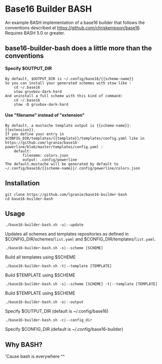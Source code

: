 # Base16 Builder BASH
An example BASH implementation of a base16 builder that follows the conventions described at https://github.com/chriskempson/base16.
Requires BASH 5.0 or greater.

## base16-builder-bash does a little more than the conventions

#### Specify $OUTPUT_DIR
    By default, $OUTPUT_DIR is ~/.config/base16/{{scheme-name}}
    So you can install your generated schemes with stow like :
        cd ~/.base16
        stow gruvbox-dark-hard
    And uninstall a full scheme with this kind of command:
        cd ~/.base16
        stow -D gruvbox-dark-hard

#### Use "filename" instead of "extension"
    By default, a mustache template output is {{scheme-name}}-{{extension}}.
    If you define your entry in $CONFIG_DIR/templates/{{template}}/templates/config.yaml like in https://github.com/lgranie/base16-powerline/blob/master/templates/config.yaml :
        default: 
            filename: colors.json
            output: .config/powerline
    The default.mustache will be generated by default to ~/.config/base16/{{scheme-name}}/.config/powerline/colors.json

## Installation

    git clone https://github.com/lgranie/base16-builder-bash
    cd base16-builder-bash

## Usage

    ./base16-builder-bash.sh -u|--update
Updates all schemes and templates repositories as defined in $CONFIG_DIR/schemes/`list.yaml` and $CONFIG_DIR/templates/`list.yaml`.

    ./base16-builder-bash.sh -s|--scheme [SCHEME]
Build all templates using $SCHEME

    ./base16-builder-bash.sh -t|--template [TEMPLATE]
Build $TEMPLATE using $SCHEME

    ./base16-builder-bash.sh -s|--scheme [SCHEME] -t|--template [TEMPLATE]
Build $TEMPLATE using $SCHEME

    ./base16-builder-bash.sh -o|--output
Specify $OUTPUT_DIR (default is ~/.config/base16)

    ./base16-builder-bash.sh -c|--config_dir
Specify $CONFIG_DIR (default is ~/.config/base16-builder)

## Why BASH?
'Cause bash is everywhere ^^
